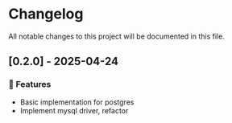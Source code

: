 # Changelog

All notable changes to this project will be documented in this file.

## [0.2.0] - 2025-04-24

### 🚀 Features

- Basic implementation for postgres
- Implement mysql driver, refactor

<!-- generated by git-cliff -->
